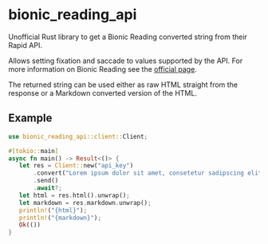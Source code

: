 # bionic_reading_api

Unofficial Rust library to get a Bionic Reading converted string from their Rapid API.

Allows setting fixation and saccade to values supported by the API.
For more information on Bionic Reading see the [official page](https://bionic-reading.com/).

The returned string can be used either as raw HTML straight from the response or a Markdown converted version of the HTML.

## Example

 ```rust
use bionic_reading_api::client::Client;

#[tokio::main]
async fn main() -> Result<()> {
    let res = Client::new("api_key")
        .convert("Lorem ipsum dolor sit amet, consetetur sadipscing elitr, sed diam nonumy eirmod tempor invidunt ut labore et dolore magna aliquyam erat, sed diam voluptua.")
        .send()
        .await?;
    let html = res.html().unwrap();
    let markdown = res.markdown.unwrap();
    println!("{html}");
    println!("{markdown}");
    Ok(())
}
```

